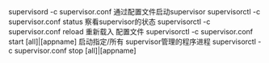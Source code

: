 supervisord -c supervisor.conf                             通过配置文件启动supervisor supervisorctl -c supervisor.conf status                    察看supervisor的状态 supervisorctl -c supervisor.conf reload                    重新载入 配置文件 supervisorctl -c supervisor.conf start [all]|[appname]     启动指定/所有 supervisor管理的程序进程 supervisorctl -c supervisor.conf stop [all]|[appname] 